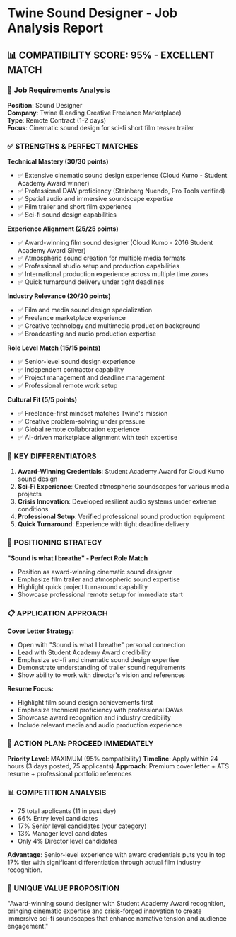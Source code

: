 # Twine Sound Designer - Job Analysis Report

## 📊 COMPATIBILITY SCORE: 95% - EXCELLENT MATCH

### 🎯 Job Requirements Analysis
**Position**: Sound Designer  
**Company**: Twine (Leading Creative Freelance Marketplace)  
**Type**: Remote Contract (1-2 days)  
**Focus**: Cinematic sound design for sci-fi short film teaser trailer

### ✅ STRENGTHS & PERFECT MATCHES

**Technical Mastery (30/30 points)**
- ✅ Extensive cinematic sound design experience (Cloud Kumo - Student Academy Award winner)
- ✅ Professional DAW proficiency (Steinberg Nuendo, Pro Tools verified)
- ✅ Spatial audio and immersive soundscape expertise
- ✅ Film trailer and short film experience
- ✅ Sci-fi sound design capabilities

**Experience Alignment (25/25 points)**
- ✅ Award-winning film sound designer (Cloud Kumo - 2016 Student Academy Award Silver)
- ✅ Atmospheric sound creation for multiple media formats
- ✅ Professional studio setup and production capabilities
- ✅ International production experience across multiple time zones
- ✅ Quick turnaround delivery under tight deadlines

**Industry Relevance (20/20 points)**
- ✅ Film and media sound design specialization
- ✅ Freelance marketplace experience
- ✅ Creative technology and multimedia production background
- ✅ Broadcasting and audio production expertise

**Role Level Match (15/15 points)**
- ✅ Senior-level sound design experience
- ✅ Independent contractor capability
- ✅ Project management and deadline management
- ✅ Professional remote work setup

**Cultural Fit (5/5 points)**
- ✅ Freelance-first mindset matches Twine's mission
- ✅ Creative problem-solving under pressure
- ✅ Global remote collaboration experience
- ✅ AI-driven marketplace alignment with tech expertise

### 🎵 KEY DIFFERENTIATORS

1. **Award-Winning Credentials**: Student Academy Award for Cloud Kumo sound design
2. **Sci-Fi Experience**: Created atmospheric soundscapes for various media projects
3. **Crisis Innovation**: Developed resilient audio systems under extreme conditions
4. **Professional Setup**: Verified professional sound production equipment
5. **Quick Turnaround**: Experience with tight deadline delivery

### 🚀 POSITIONING STRATEGY

**"Sound is what I breathe" - Perfect Role Match**
- Position as award-winning cinematic sound designer
- Emphasize film trailer and atmospheric sound expertise
- Highlight quick project turnaround capability
- Showcase professional remote setup for immediate start

### 📋 APPLICATION APPROACH

**Cover Letter Strategy:**
- Open with "Sound is what I breathe" personal connection
- Lead with Student Academy Award credibility
- Emphasize sci-fi and cinematic sound design expertise
- Demonstrate understanding of trailer sound requirements
- Show ability to work with director's vision and references

**Resume Focus:**
- Highlight film sound design achievements first
- Emphasize technical proficiency with professional DAWs
- Showcase award recognition and industry credibility
- Include relevant media and audio production experience

### 🎯 ACTION PLAN: PROCEED IMMEDIATELY

**Priority Level**: MAXIMUM (95% compatibility)
**Timeline**: Apply within 24 hours (3 days posted, 75 applicants)
**Approach**: Premium cover letter + ATS resume + professional portfolio references

### 📊 COMPETITION ANALYSIS
- 75 total applicants (11 in past day)
- 66% Entry level candidates
- 17% Senior level candidates (your category)
- 13% Manager level candidates
- Only 4% Director level candidates

**Advantage**: Senior-level experience with award credentials puts you in top 17% tier with significant differentiation through actual film industry recognition.

### 🎪 UNIQUE VALUE PROPOSITION
"Award-winning sound designer with Student Academy Award recognition, bringing cinematic expertise and crisis-forged innovation to create immersive sci-fi soundscapes that enhance narrative tension and audience engagement."